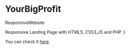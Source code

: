 # YourBigProfit
ResponsiveWebsite

Responsive Landing Page with HTML5, CSS3,JS and PHP :)

You can check it <a href="https://yourbigpr0fit.000webhostapp.com" target="_blank">here</a>
